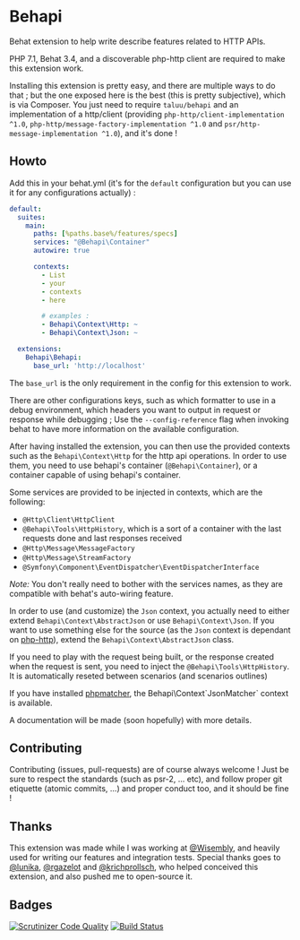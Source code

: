 Behapi
======
Behat extension to help write describe features related to HTTP APIs.

PHP 7.1, Behat 3.4, and a discoverable php-http client are required to make
this extension work.

Installing this extension is pretty easy, and there are multiple ways to do
that ; but the one exposed here is the best (this is pretty subjective), which
is via Composer. You just need to require `taluu/behapi` and an implementation
of a http/client (providing `php-http/client-implementation ^1.0`,
`php-http/message-factory-implementation ^1.0` and
`psr/http-message-implementation ^1.0`), and it's done !

Howto
-----
Add this in your behat.yml (it's for the `default` configuration but you can
use it for any configurations actually) :

```yaml
default:
  suites:
    main:
      paths: [%paths.base%/features/specs]
      services: "@Behapi\Container"
      autowire: true

      contexts:
        - List
        - your
        - contexts
        - here

        # examples :
        - Behapi\Context\Http: ~
        - Behapi\Context\Json: ~

  extensions:
    Behapi\Behapi:
      base_url: 'http://localhost'
```

The `base_url` is the only requirement in the config for this extension to work.

There are other configurations keys, such as which formatter to use in a debug
environment, which headers you want to output in request or response while
debugging ; Use the `--config-reference` flag when invoking behat to have more
information on the available configuration.

After having installed the extension, you can then use the provided contexts
such as the `Behapi\Context\Http` for the http api operations. In order to use
them, you need to use behapi's container (`@Behapi\Container`), or a container
capable of using behapi's container.

Some services are provided to be injected in contexts, which are the following:

- `@Http\Client\HttpClient`
- `@Behapi\Tools\HttpHistory`, which is a sort of a container with the last
  requests done and last responses received
- `@Http\Message\MessageFactory`
- `@Http\Message\StreamFactory`
- `@Symfony\Component\EventDispatcher\EventDispatcherInterface`

*Note:* You don't really need to bother with the services names, as they are
compatible with behat's auto-wiring feature. 

In order to use (and customize) the `Json` context, you actually need to either
extend `Behapi\Context\AbstractJson` or use `Behapi\Context\Json`. If you want
to use something else for the source (as the `Json` context is dependant on
[php-http](https://github.com/php-http/)), extend the
`Behapi\Context\AbstractJson` class.

If you need to play with the request being built, or the response created when
the request is sent, you need to inject the `@Behapi\Tools\HttpHistory`. It is
automatically reseted between scenarios (and scenarios outlines)

If you have installed [phpmatcher](https://github.com/coduo/php-matcher/), the
Behapi\Context\`JsonMatcher` context is available.

A documentation will be made (soon hopefully) with more details.

Contributing
------------
Contributing (issues, pull-requests) are of course always welcome ! Just be
sure to respect the standards (such as psr-2, ... etc), and follow proper git
etiquette (atomic commits, ...) and proper conduct too, and it should be fine !

Thanks
------
This extension was made while I was working at
[@Wisembly](https://github.com/Wisembly), and heavily used for writing our
features and integration tests. Special thanks goes to
[@lunika](https://github.com/lunika), [@rgazelot](https://github.com/rgazelot)
and [@krichprollsch](https://github.com/krichprollsch), who helped conceived
this extension, and also pushed me to open-source it.

Badges
------
[![Scrutinizer Code Quality](https://scrutinizer-ci.com/g/Taluu/Behapi/badges/quality-score.png?b=master)](https://scrutinizer-ci.com/g/Taluu/Behapi/?branch=master)
[![Build Status](https://scrutinizer-ci.com/g/Taluu/Behapi/badges/build.png?b=master)](https://scrutinizer-ci.com/g/Taluu/Behapi/build-status/master)
